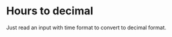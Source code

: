 Hours to decimal
================

Just read an input with time format to convert to decimal format.